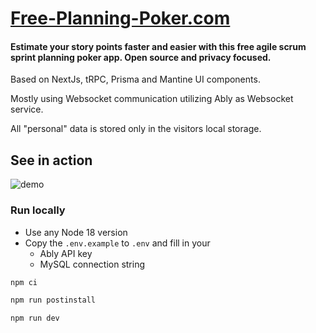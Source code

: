 # [Free-Planning-Poker.com](https://free-planning-poker.com/)

#### Estimate your story points faster and easier with this free agile scrum sprint planning poker app. Open source and privacy focused.

Based on NextJs, tRPC, Prisma and Mantine UI components.

Mostly using Websocket communication utilizing Ably as Websocket service.

All "personal" data is stored only in the visitors local storage.

## See in action

![demo](https://raw.githubusercontent.com/jkrumm/planning-poker/master/public/recording.gif)

### Run locally

- Use any Node 18 version
- Copy the `.env.example` to `.env` and fill in your
  - Ably API key
  - MySQL connection string

```bash
npm ci
```

```bash
npm run postinstall
```

```bash
npm run dev
```
